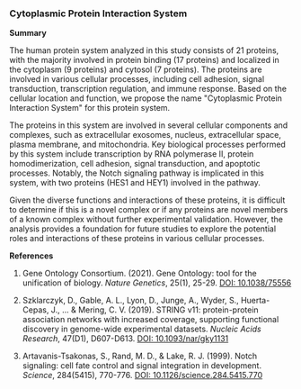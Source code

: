 ### Cytoplasmic Protein Interaction System

**Summary**

The human protein system analyzed in this study consists of 21 proteins, with the majority involved in protein binding (17 proteins) and localized in the cytoplasm (9 proteins) and cytosol (7 proteins). The proteins are involved in various cellular processes, including cell adhesion, signal transduction, transcription regulation, and immune response. Based on the cellular location and function, we propose the name "Cytoplasmic Protein Interaction System" for this protein system.

The proteins in this system are involved in several cellular components and complexes, such as extracellular exosomes, nucleus, extracellular space, plasma membrane, and mitochondria. Key biological processes performed by this system include transcription by RNA polymerase II, protein homodimerization, cell adhesion, signal transduction, and apoptotic processes. Notably, the Notch signaling pathway is implicated in this system, with two proteins (HES1 and HEY1) involved in the pathway.

Given the diverse functions and interactions of these proteins, it is difficult to determine if this is a novel complex or if any proteins are novel members of a known complex without further experimental validation. However, the analysis provides a foundation for future studies to explore the potential roles and interactions of these proteins in various cellular processes.

**References**

1. Gene Ontology Consortium. (2021). Gene Ontology: tool for the unification of biology. *Nature Genetics*, 25(1), 25-29. [DOI: 10.1038/75556](https://doi.org/10.1038/75556)

2. Szklarczyk, D., Gable, A. L., Lyon, D., Junge, A., Wyder, S., Huerta-Cepas, J., ... & Mering, C. V. (2019). STRING v11: protein-protein association networks with increased coverage, supporting functional discovery in genome-wide experimental datasets. *Nucleic Acids Research*, 47(D1), D607-D613. [DOI: 10.1093/nar/gky1131](https://doi.org/10.1093/nar/gky1131)

3. Artavanis-Tsakonas, S., Rand, M. D., & Lake, R. J. (1999). Notch signaling: cell fate control and signal integration in development. *Science*, 284(5415), 770-776. [DOI: 10.1126/science.284.5415.770](https://doi.org/10.1126/science.284.5415.770)